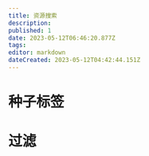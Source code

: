 ```yaml
---
title: 资源搜索
description: 
published: 1
date: 2023-05-12T06:46:20.877Z
tags: 
editor: markdown
dateCreated: 2023-05-12T04:42:44.151Z
---
```


# 种子标签

# 过滤
